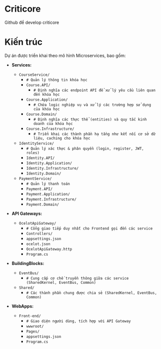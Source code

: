 # Criticore
Github để develop criticore
# Kiến trúc

Dự án được triển khai theo mô hình Microservices, bao gồm:

- **Services:**
  - `CourseService/`
    - `# Quản lý thông tin khóa học`
    - `Course.API/`
      - `# Định nghĩa các endpoint API để xử lý yêu cầu liên quan đến khóa học`
    - `Course.Application/`
      - `# Chứa logic nghiệp vụ và xử lý các trường hợp sử dụng của khóa học`
    - `Course.Domain/`
      - `# Định nghĩa các thực thể (entities) và quy tắc kinh doanh của khóa học`
    - `Course.Infrastructure/`
      - `# Triển khai các thành phần hạ tầng như kết nối cơ sở dữ liệu, caching cho khóa học`
  - `IdentityService/`
    - `# Quản lý xác thực & phân quyền (login, register, JWT, roles)`
    - `Identity.API/`
    - `Identity.Application/`
    - `Identity.Infrastructure/`
    - `Identity.Domain/`
  - `PaymentService/`
    - `# Quản lý thanh toán`
    - `Payment.API/`
    - `Payment.Application/`
    - `Payment.Infrastructure/`
    - `Payment.Domain/`

- **API Gateways:**
  - `OcelotApiGateway/`
    - `# Cổng giao tiếp duy nhất cho Frontend gọi đến các service`
    - `Controllers/`
    - `appsettings.json`
    - `ocelot.json`
    - `OcelotApiGateway.http`
    - `Program.cs`

- **BuildingBlocks:**
  - `EventBus/`
    - `# Cung cấp cơ chế truyền thông giữa các service (SharedKernel, EventBus, Common)`
  - `Shared/`
    - `# Các thành phần chung được chia sẻ (SharedKernel, EventBus, Common)`

- **WebApps:**
  - `Front-end/`
    - `# Giao diện người dùng, tích hợp với API Gateway`
    - `wwwroot/`
    - `Pages/`
    - `appsettings.json`
    - `Program.cs`

